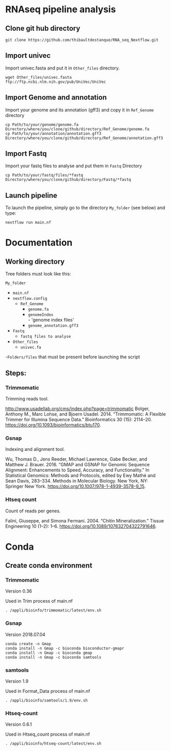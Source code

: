 # RNAseq pipeline analysis



## Clone git hub directory
```
git clone https://github.com/thibaultdestanque/RNA_seq_Nextflow.git
```

## Import univec
Import univec.fasta and put it in `Other_files` directory.
```
wget Other_files/univec.fasta ftp://ftp.ncbi.nlm.nih.gov/pub/UniVec/UniVec
```

## Import Genome and annotation
Import your genome and its annotation (gff3) and copy it in `Ref_Genome` directory
```
cp Path/to/your/genome/genome.fa Directory/where/you/clone/github/directory/Ref_Genome/genome.fa
cp Path/to/your/annotation/annotation.gff3 Directory/where/you/clone/github/directory/Ref_Genome/annotation.gff3
```

## Import Fastq
Import your fastq files to analyse and put them in `Fastq` Directory
```
cp Path/to/your/fastq/files/*fastq Directory/where/you/clone/github/directory/Fastq/*fastq
```

## Launch pipeline
To launch the pipeline, simply go to the directory `My_folder` (see below) and type: 
```
nextflow run main.nf
```

# Documentation

## Working directory

Tree folders must look like this: 

`My_folder`                
- `main.nf`                        
- `nextflow.config`                
   - `Ref_Genome`                     
        - `genome.fa`                 
        - `genomeIndex`                
               - 'genome index files'      
        - `genome_annotation.gff3`    
- `Fastq`
   - `fastq files to analyse`
- `Other_files`
   - `univec.fa`

-`Folders/files` that must be present before launching the script
            
            
            
## Steps:

### Trimmomatic
Trimming reads tool.

http://www.usadellab.org/cms/index.php?page=trimmomatic
Bolger, Anthony M., Marc Lohse, and Bjoern Usadel. 2014. “Trimmomatic: A Flexible Trimmer for Illumina Sequence Data.” Bioinformatics 30 (15): 2114–20. https://doi.org/10.1093/bioinformatics/btu170.

### Gsnap
Indexing and alignment tool.

Wu, Thomas D., Jens Reeder, Michael Lawrence, Gabe Becker, and Matthew J. Brauer. 2016. “GMAP and GSNAP for Genomic Sequence Alignment: Enhancements to Speed, Accuracy, and Functionality.” In Statistical Genomics: Methods and Protocols, edited by Ewy Mathé and Sean Davis, 283–334. Methods in Molecular Biology. New York, NY: Springer New York. https://doi.org/10.1007/978-1-4939-3578-9_15.
  
### Htseq count
Count of reads per genes.

Falini, Giuseppe, and Simona Fermani. 2004. “Chitin Mineralization.” Tissue Engineering 10 (1–2): 1–6. https://doi.org/10.1089/107632704322791646.



# Conda
## Create conda environment

### Trimmomatic
Version 0.36

Used in Trim process of main.nf
```
. /appli/bioinfo/trimmomatic/latest/env.sh
```

### Gsnap
Version 2018.07.04
```
conda create -n Gmap
conda install -n Gmap -c bioconda bioconductor-gmapr 
conda install -n Gmap -c bioconda gmap 
conda install -n Gmap -c bioconda samtools
```

### samtools
Version 1.9

Used in Format_Data process of main.nf
```
. /appli/bioinfo/samtools/1.9/env.sh
```

### Htseq-count
Version 0.6.1

Used in Htseq_count process of main.nf
```
. /appli/bioinfo/htseq-count/latest/env.sh
```










